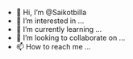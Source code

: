 - 👋 Hi, I’m @Saikotbilla
- 👀 I’m interested in ...
- 🌱 I’m currently learning ...
- 💞️ I’m looking to collaborate on ...
- 📫 How to reach me ...

<!---
Saikotbilla/Saikotbilla is a ✨ special ✨ repository because its `README.md` (this file) appears on your GitHub profile.
You can click the Preview link to take a look at your changes.
--->
